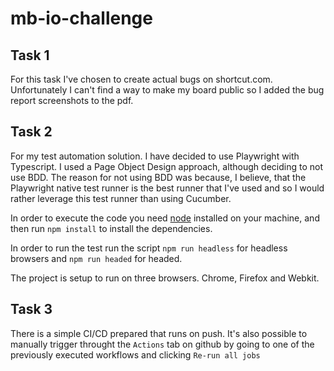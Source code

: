 # mb-io-challenge

## Task 1

For this task I've chosen to create actual bugs on shortcut.com. Unfortunately I can't find a way to make my board public so I added the bug report screenshots to the pdf.

## Task 2

For my test automation solution. I have decided to use Playwright with Typescript. I used a Page Object Design approach, although deciding to not use BDD. The reason for not using BDD was because, I believe, that the Playwright native test runner is the best runner that I've used and so I would rather leverage this test runner than using Cucumber.

In order to execute the code you need [node](https://nodejs.org/en/download) installed on your machine, and then run `npm install` to install the dependencies.

In order to run the test run the script `npm run headless` for headless browsers and `npm run headed` for headed.

The project is setup to run on three browsers. Chrome, Firefox and Webkit.

## Task 3

There is a simple CI/CD prepared that runs on push. It's also possible to manually trigger throught the `Actions` tab on github by going to one of the previously executed workflows and clicking `Re-run all jobs`
